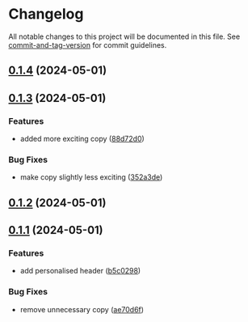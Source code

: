 # Changelog

All notable changes to this project will be documented in this file. See [commit-and-tag-version](https://github.com/absolute-version/commit-and-tag-version) for commit guidelines.

## [0.1.4](https://github.com/DavidFlores24/github-actions-netlify/compare/v0.1.3...v0.1.4) (2024-05-01)

## [0.1.3](https://github.com/DavidFlores24/github-actions-netlify/compare/v0.1.2...v0.1.3) (2024-05-01)


### Features

* added more exciting copy ([88d72d0](https://github.com/DavidFlores24/github-actions-netlify/commit/88d72d056c80a9572a1e8842264cdcc8656e3539))


### Bug Fixes

* make copy slightly less exciting ([352a3de](https://github.com/DavidFlores24/github-actions-netlify/commit/352a3ded59888ba339663dace44fc1608a027bbb))

## [0.1.2](https://github.com/DavidFlores24/github-actions-netlify/compare/v0.1.1...v0.1.2) (2024-05-01)

## [0.1.1](https://github.com/DavidFlores24/github-actions-netlify/compare/v0.2.0...v0.1.1) (2024-05-01)


### Features

* add personalised header ([b5c0298](https://github.com/DavidFlores24/github-actions-netlify/commit/b5c02981549bda0f1f5e9f1f1131946ce233eeca))


### Bug Fixes

* remove unnecessary copy ([ae70d6f](https://github.com/DavidFlores24/github-actions-netlify/commit/ae70d6ff027df342e9fb391d8c686a280ddd0ab5))
